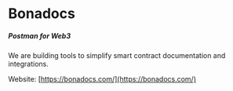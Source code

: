 # Bonadocs
##### Postman for Web3

We are building tools to simplify smart contract documentation and integrations.

Website: [https://bonadocs.com/](https://bonadocs.com/)

